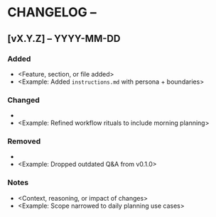 # CHANGELOG – <GPT Name>

## [vX.Y.Z] – YYYY-MM-DD
### Added
- <Feature, section, or file added>
- <Example: Added `instructions.md` with persona + boundaries>

### Changed
- <What was updated or refined>
- <Example: Refined workflow rituals to include morning planning>

### Removed
- <Anything deprecated or removed>
- <Example: Dropped outdated Q&A from v0.1.0>

### Notes
- <Context, reasoning, or impact of changes>
- <Example: Scope narrowed to daily planning use cases>
